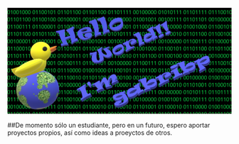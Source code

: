 ![Imagen presentacion](https://github.com/gabribp/gabribp/blob/main/.img/Readme_gabribp.png)

##De momento sólo un estudiante, pero en un futuro, espero aportar proyectos propios, así como ideas a proeyctos de otros.

